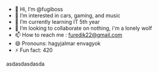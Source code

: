 - 👋 Hi, I’m @fugiboss
- 👀 I’m interested in cars, gaming, and music
- 🌱 I’m currently learning IT 5th year
- 💞️ I’m looking to collaborate on nothing, i'm a lonely wolf
- 📫 How to reach me : furedik22@gmail.com 
- 😄 Pronouns: hagyjalmar envagyok
- ⚡ Fun fact: 420

asdasdasdasda
